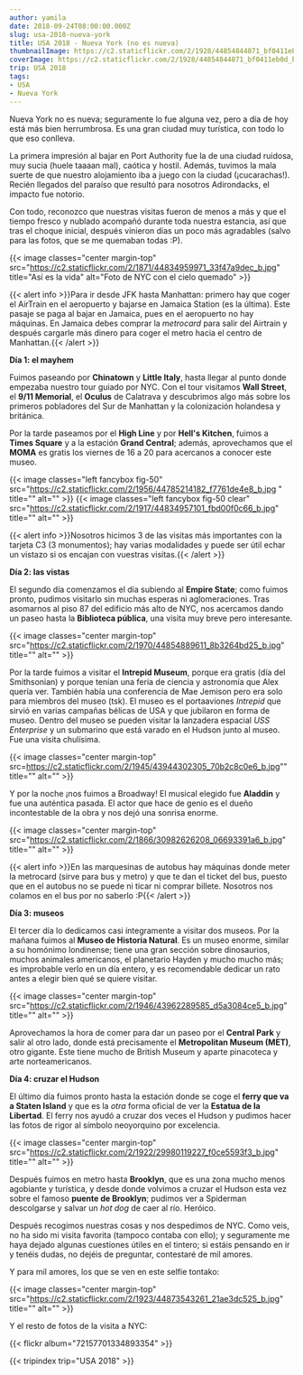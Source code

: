 ```yaml
---
author: yamila
date: 2018-09-24T08:00:00.000Z
slug: usa-2018-nueva-york
title: USA 2018 - Nueva York (no es nueva)
thumbnailImage: https://c2.staticflickr.com/2/1928/44854844871_bf0411eb0d_c.jpg
coverImage: https://c2.staticflickr.com/2/1928/44854844871_bf0411eb0d_b.jpg
trip: USA 2018
tags:
- USA
- Nueva York
---
```


Nueva York no es nueva; seguramente lo fue alguna vez, pero a día de hoy está más bien herrumbrosa. Es una gran ciudad muy turística, con todo lo que eso conlleva.

<!--more-->

La primera impresión al bajar en Port Authority fue la de una ciudad ruidosa, muy sucia (huele taaaan mal), caótica y hostil. Además, tuvimos la mala suerte de que nuestro alojamiento iba a juego con la ciudad (¡cucarachas!). Recién llegados del paraíso que resultó para nosotros Adirondacks, el impacto fue notorio.

Con todo, reconozco que nuestras visitas fueron de menos a más y que el tiempo fresco y nublado acompañó durante toda nuestra estancia, así que tras el choque inicial, después vinieron días un poco más agradables (salvo para las fotos, que se me quemaban todas :P).

{{< image classes="center margin-top" src="https://c2.staticflickr.com/2/1871/44834959971_33f47a9dec_b.jpg" title="Así es la vida" alt="Foto de NYC con el cielo quemado" >}}

{{< alert info >}}Para ir desde JFK hasta Manhattan: primero hay que coger el AirTrain en el aeropuerto y bajarse en Jamaica Station (es la última). Este pasaje se paga al bajar en Jamaica, pues en el aeropuerto no hay máquinas. En Jamaica debes comprar la *metrocard* para salir del Airtrain y después cargarle más dinero para coger el metro hacia el centro de Manhattan.{{< /alert >}}

**Día 1: el mayhem**

Fuimos paseando por **Chinatown** y **Little Italy**, hasta llegar al punto donde empezaba nuestro tour guiado por NYC. Con el tour visitamos **Wall Street**, el **9/11 Memorial**, el **Oculus** de Calatrava y descubrimos algo más sobre los primeros pobladores del Sur de Manhattan y la colonización holandesa y británica.

Por la tarde paseamos por el **High Line** y por **Hell's Kitchen**, fuimos a **Times Square** y a la estación **Grand Central**; además, aprovechamos que el **MOMA** es gratis los viernes de 16 a 20 para acercanos a conocer este museo.

{{< image classes="left fancybox fig-50" src="https://c2.staticflickr.com/2/1956/44785214182_f7761de4e8_b.jpg " title="" alt="" >}}
{{< image classes="left fancybox fig-50 clear" src="https://c2.staticflickr.com/2/1917/44834957101_fbd00f0c66_b.jpg" title="" alt="" >}}

{{< alert info >}}Nosotros hicimos 3 de las visitas más importantes con la tarjeta C3 (3 monumentos); hay varias modalidades y puede ser útil echar un vistazo si os encajan con vuestras visitas.{{< /alert >}}

**Día 2: las vistas**

El segundo día comenzamos el día subiendo al **Empire State**; como fuimos pronto, pudimos visitarlo sin muchas esperas ni aglomeraciones. Tras asomarnos al piso 87 del edificio más alto de NYC, nos acercamos dando un paseo hasta la **Biblioteca pública**, una visita muy breve pero interesante.

{{< image classes="center margin-top" src="https://c2.staticflickr.com/2/1970/44854889611_8b3264bd25_b.jpg" title="" alt="" >}}

Por la tarde fuimos a visitar el **Intrepid Museum**, porque era gratis (día del Smithsonian) y porque tenían una feria de ciencia y astronomía que Alex quería ver. También había una conferencia de Mae Jemison pero era solo para miembros del museo (tsk). El museo es el portaaviones *Intrepid* que sirvió en varias campañas bélicas de USA y que jubilaron en forma de museo. Dentro del museo se pueden visitar la lanzadera espacial *USS Enterprise* y un submarino que está varado en el Hudson junto al museo. Fue una visita chulísima.

{{< image classes="center margin-top" src=https://c2.staticflickr.com/2/1945/43944302305_70b2c8c0e6_b.jpg"" title="" alt="" >}}

Y por la noche ¡nos fuimos a Broadway! El musical elegido fue **Aladdin** y fue una auténtica pasada. El actor que hace de genio es el dueño incontestable de la obra y nos dejó una sonrisa enorme.

{{< image classes="center margin-top" src="https://c2.staticflickr.com/2/1866/30982626208_06693391a6_b.jpg" title="" alt="" >}}

{{< alert info >}}En las marquesinas de autobus hay máquinas donde meter la metrocard (sirve para bus y metro) y que te dan el ticket del bus, puesto que en el autobus no se puede ni ticar ni comprar billete. Nosotros nos colamos en el bus por no saberlo :P{{< /alert >}}

**Día 3: museos**

El tercer día lo dedicamos casi íntegramente a visitar dos museos. Por la mañana fuimos al **Museo de Historia Natural**. Es un museo enorme, similar a su homónimo londinense; tiene una gran sección sobre dinosaurios, muchos animales americanos, el planetario Hayden y mucho mucho más; es improbable verlo en un día entero, y es recomendable dedicar un rato antes a elegir bien qué se quiere visitar.

{{< image classes="center margin-top" src="https://c2.staticflickr.com/2/1946/43962289585_d5a3084ce5_b.jpg" title="" alt="" >}}

Aprovechamos la hora de comer para dar un paseo por el **Central Park** y salir al otro lado, donde está precisamente el **Metropolitan Museum (MET)**, otro gigante. Este tiene mucho de British Museum y aparte pinacoteca y arte norteamericanos.

**Día 4: cruzar el Hudson**

El último día fuimos pronto hasta la estación donde se coge el **ferry que va a Staten Island** y que es la *otra* forma oficial de ver la **Estatua de la Libertad**. El ferry nos ayudó a cruzar dos veces el Hudson y pudimos hacer las fotos de rigor al símbolo neoyorquino por excelencia.

{{< image classes="center margin-top" src="https://c2.staticflickr.com/2/1922/29980119227_f0ce5593f3_b.jpg" title="" alt="" >}}

Después fuimos en metro hasta **Brooklyn**, que es una zona mucho menos agobiante y turística, y desde donde volvimos a cruzar el Hudson esta vez sobre el famoso **puente de Brooklyn**; pudimos ver a Spiderman descolgarse y salvar un *hot dog* de caer al río. Heróico.

Después recogimos nuestras cosas y nos despedimos de NYC. Como veis, no ha sido mi visita favorita (tampoco contaba con ello); y seguramente me haya dejado algunas cuestiones útiles en el tintero; si estáis pensando en ir y tenéis dudas, no dejéis de preguntar, contestaré de mil amores.

Y para mil amores, los que se ven en este selfie tontako:

{{< image classes="center margin-top" src="https://c2.staticflickr.com/2/1923/44873543261_21ae3dc525_b.jpg" title="" alt="" >}}

Y el resto de fotos de la visita a NYC:

{{< flickr album="72157701334893354" >}}

{{< tripindex trip="USA 2018" >}}
